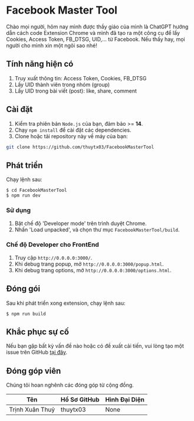 # Facebook Master Tool

Chào mọi người, hôm nay mình được thầy giáo của mình là ChatGPT hướng dẫn cách code Extension Chrome và mình đã tạo ra một công cụ để lấy Cookies, Access Token, FB_DTSG, UID,... từ Facebook. Nếu thấy hay, mọi người cho mình xin một ngôi sao nhé!

## Tính năng hiện có
1. Truy xuất thông tin: Access Token, Cookies, FB_DTSG
2. Lấy UID thành viên trong nhóm (group)
3. Lấy UID trong bài viết (post): like, share, comment

## Cài đặt

1. Kiểm tra phiên bản `Node.js` của bạn, đảm bảo >= **14**.
2. Chạy `npm install` để cài đặt các dependencies.
3. Clone hoặc tải repository này về máy của bạn:
  ```bash
  git clone https://github.com/thuytx03/FacebookMasterTool
  ```

## Phát triển

Chạy lệnh sau:

```shell
$ cd FacebookMasterTool
$ npm run dev
```

### Sử dụng

1. Bật chế độ 'Developer mode' trên trình duyệt Chrome.
2. Nhấn 'Load unpacked', và chọn thư mục `FacebookMasterTool/build`.

### Chế độ Developer cho FrontEnd

1. Truy cập `http://0.0.0.0:3000/`.
2. Khi debug trang popup, mở `http://0.0.0.0:3000/popup.html`.
3. Khi debug trang options, mở `http://0.0.0.0:3000/options.html`.

## Đóng gói

Sau khi phát triển xong extension, chạy lệnh sau:

```shell
$ npm run build
```


## Khắc phục sự cố

Nếu bạn gặp bất kỳ vấn đề nào hoặc có đề xuất cải tiến, vui lòng tạo một issue trên GitHub [tại đây](https://github.com/thuytx03/FacebookMasterTool/issues/new?template=Blank+issue).

## Đóng góp viên

Chúng tôi hoan nghênh các đóng góp từ cộng đồng.

| Tên             | Hồ Sơ GitHub | Hình Đại Diện |
| --------------- | ------------ | ------------- |
| Trịnh Xuân Thuỷ | thuytx03     | None          |
